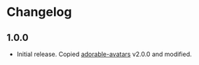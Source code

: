 # Changelog

## 1.0.0

* Initial release. Copied [adorable-avatars] v2.0.0 and modified.

[adorable-avatars]: https://github.com/tfrommen/adorable-avatars
